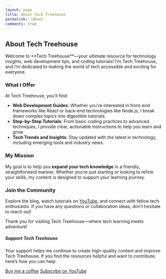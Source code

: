 ```yaml
---
layout: page
title: About Tech Treehouse
permalink: /about
comments: true
---
```


<div class="row justify-content-between">
<div class="col-md-8 pr-5">

<h2>About Tech Treehouse</h2>

<p>Welcome to **Tech Treehouse**—your ultimate resource for technology insights, web development tips, and coding tutorials! I’m Tech Treehouse, and I’m dedicated to making the world of tech accessible and exciting for everyone.</p>

<h3>What I Offer</h3>

<p>At Tech Treehouse, you'll find:</p>
<ul>
    <li><strong>Web Development Guides</strong>: Whether you're interested in front-end frameworks like React or back-end technologies like Node.js, I break down complex topics into digestible tutorials.</li>
    <li><strong>Step-by-Step Tutorials</strong>: From basic coding practices to advanced techniques, I provide clear, actionable instructions to help you learn and grow.</li>
    <li><strong>Tech Trends and Insights</strong>: Stay updated with the latest in technology, including emerging tools and industry news.</li>
</ul>

<h3>My Mission</h3>

<p>My goal is to help you <strong>expand your tech knowledge</strong> in a friendly, straightforward manner. Whether you’re just starting or looking to refine your skills, my content is designed to support your learning journey.</p>

<h3>Join the Community</h3>

<p>Explore the blog, watch tutorials on <a href="https://youtube.com/techtreehouse" target="_blank">YouTube</a>, and connect with fellow tech enthusiasts. If you have any questions or collaboration ideas, don’t hesitate to reach out!</p>

<p>Thank you for visiting Tech Treehouse—where tech learning meets adventure!</p>

</div>

<div class="col-md-4">

<div class="sticky-top sticky-top-80">
<h5>Support Tech Treehouse</h5>

<p>Your support helps me continue to create high-quality content and improve Tech Treehouse. If you find the resources helpful and want to contribute, here’s how you can help:</p>

<a target="_blank" href="https://www.buymeacoffee.com/techtreehouse" class="btn btn-danger">Buy me a coffee</a> <a target="_blank" href="https://youtube.com/techtreehouse" class="btn btn-warning">Subscribe on YouTube</a>

</div>
</div>
</div>
